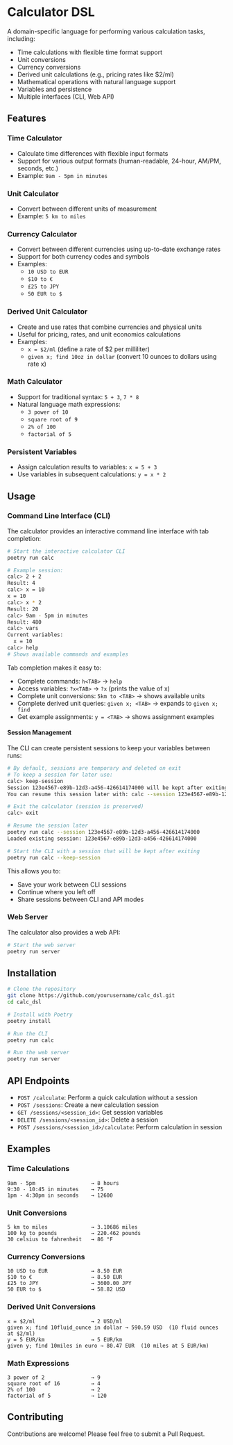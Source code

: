 # Calculator DSL

A domain-specific language for performing various calculation tasks, including:

- Time calculations with flexible time format support
- Unit conversions
- Currency conversions
- Derived unit calculations (e.g., pricing rates like $2/ml)
- Mathematical operations with natural language support
- Variables and persistence
- Multiple interfaces (CLI, Web API)

## Features

### Time Calculator
- Calculate time differences with flexible input formats
- Support for various output formats (human-readable, 24-hour, AM/PM, seconds, etc.)
- Example: `9am - 5pm in minutes`

### Unit Calculator
- Convert between different units of measurement
- Example: `5 km to miles`

### Currency Calculator
- Convert between different currencies using up-to-date exchange rates
- Support for both currency codes and symbols
- Examples:
  - `10 USD to EUR`
  - `$10 to €`
  - `£25 to JPY`
  - `50 EUR to $`

### Derived Unit Calculator
- Create and use rates that combine currencies and physical units
- Useful for pricing, rates, and unit economics calculations
- Examples:
  - `x = $2/ml` (define a rate of $2 per milliliter)
  - `given x; find 10oz in dollar` (convert 10 ounces to dollars using rate x)

### Math Calculator
- Support for traditional syntax: `5 + 3`, `7 * 8`
- Natural language math expressions: 
  - `3 power of 10`
  - `square root of 9`
  - `2% of 100`
  - `factorial of 5`

### Persistent Variables
- Assign calculation results to variables: `x = 5 + 3`
- Use variables in subsequent calculations: `y = x * 2`

## Usage

### Command Line Interface (CLI)

The calculator provides an interactive command line interface with tab completion:

```bash
# Start the interactive calculator CLI
poetry run calc

# Example session:
calc> 2 + 2
Result: 4
calc> x = 10
x = 10
calc> x * 2
Result: 20
calc> 9am - 5pm in minutes
Result: 480
calc> vars
Current variables:
  x = 10
calc> help
# Shows available commands and examples
```

Tab completion makes it easy to:
- Complete commands: `h<TAB>` → `help`
- Access variables: `?x<TAB>` → `?x` (prints the value of x)
- Complete unit conversions: `5km to <TAB>` → shows available units
- Complete derived unit queries: `given x; <TAB>` → expands to `given x; find `
- Get example assignments: `y = <TAB>` → shows assignment examples

#### Session Management

The CLI can create persistent sessions to keep your variables between runs:

```bash
# By default, sessions are temporary and deleted on exit
# To keep a session for later use:
calc> keep-session
Session 123e4567-e89b-12d3-a456-426614174000 will be kept after exiting.
You can resume this session later with: calc --session 123e4567-e89b-12d3-a456-426614174000

# Exit the calculator (session is preserved)
calc> exit

# Resume the session later
poetry run calc --session 123e4567-e89b-12d3-a456-426614174000
Loaded existing session: 123e4567-e89b-12d3-a456-426614174000

# Start the CLI with a session that will be kept after exiting
poetry run calc --keep-session
```

This allows you to:
- Save your work between CLI sessions
- Continue where you left off
- Share sessions between CLI and API modes

### Web Server

The calculator also provides a web API:

```bash
# Start the web server
poetry run server
```

## Installation

```bash
# Clone the repository
git clone https://github.com/yourusername/calc_dsl.git
cd calc_dsl

# Install with Poetry
poetry install

# Run the CLI
poetry run calc

# Run the web server
poetry run server
```

## API Endpoints

- `POST /calculate`: Perform a quick calculation without a session
- `POST /sessions`: Create a new calculation session
- `GET /sessions/<session_id>`: Get session variables
- `DELETE /sessions/<session_id>`: Delete a session
- `POST /sessions/<session_id>/calculate`: Perform calculation in session

## Examples

### Time Calculations
```
9am - 5pm                  → 8 hours
9:30 - 10:45 in minutes    → 75
1pm - 4:30pm in seconds    → 12600
```

### Unit Conversions
```
5 km to miles              → 3.10686 miles
100 kg to pounds           → 220.462 pounds
30 celsius to fahrenheit   → 86 °F
```

### Currency Conversions
```
10 USD to EUR              → 8.50 EUR
$10 to €                   → 8.50 EUR
£25 to JPY                 → 3600.00 JPY
50 EUR to $                → 58.82 USD
```

### Derived Unit Conversions
```
x = $2/ml                  → 2 USD/ml
given x; find 10fluid_ounce in dollar → 590.59 USD  (10 fluid ounces at $2/ml)
y = 5 EUR/km               → 5 EUR/km
given y; find 10miles in euro → 80.47 EUR  (10 miles at 5 EUR/km)
```

### Math Expressions
```
3 power of 2               → 9
square root of 16          → 4
2% of 100                  → 2
factorial of 5             → 120
```

## Contributing

Contributions are welcome! Please feel free to submit a Pull Request.